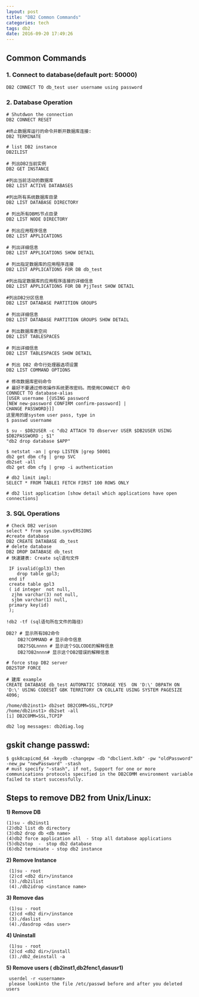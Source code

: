 ```yaml
---
layout: post
title: "DB2 Common Commands"
categories: tech
tags: db2
date: 2016-09-20 17:49:26
---
```



## Common Commands

### 1. Connect to database(default port: 50000)

   ```
   DB2 CONNECT TO db_test user username using password
   ```

### 2. Database Operation

   ```
   # Shutdwon the connection
   DB2 CONNECT RESET

   #终止数据库运行的命令并断开数据库连接:
   DB2 TERMINATE

   # list DB2 instance
   DB2ILIST

   # 列出DB2当前实例
   DB2 GET INSTANCE

   #列出当前活动的数据库
   DB2 LIST ACTIVE DATABASES

   #列出所有系统数据库目录
   DB2 LIST DATABASE DIRECTORY
 
   # 列出所有DBMS节点目录
   DB2 LIST NODE DIRECTORY
 
   # 列出应用程序信息
   DB2 LIST APPLICATIONS
 
   # 列出详细信息
   DB2 LIST APPLICATIONS SHOW DETAIL
 
   # 列出指定数据库的应用程序连接
   DB2 LIST APPLICATIONS FOR DB db_test

   #列出指定数据库的应用程序连接的详细信息
   DB2 LIST APPLICATIONS FOR DB PjjTest SHOW DETAIL

   #列出DB2分区信息
   DB2 LIST DATABASE PARTITION GROUPS
 
   # 列出详细信息
   DB2 LIST DATABASE PARTITION GROUPS SHOW DETAIL
 
   # 列出数据库表空间
   DB2 LIST TABLESPACES
 
   # 列出详细信息
   DB2 LIST TABLESPACES SHOW DETAIL
 
   # 列出 DB2 命令行处理器选项设置
   DB2 LIST COMMAND OPTIONS

   # 修改数据库密码命令
   # 最好不要通过修改操作系统更改密码。而使用CONNECT 命令
   CONNECT TO database-alias
   [USER username [{USING password
   [NEW new-password CONFIRM confirm-password] |
   CHANGE PASSWORD}]]
   这里用的是system user pass, type in
   $ passwd username

   $ su - $DB2USER -c "db2 ATTACH TO dbserver USER $DB2USER USING $DB2PASSWORD ; $1"
   "db2 drop database $APP"

   $ netstat -an | grep LISTEN |grep 50001
   db2 get dbm cfg | grep SVC
   db2set -all
   db2 get dbm cfg | grep -i authentication

   # db2 limit impl:
   SELECT * FROM TABLE1 FETCH FIRST 100 ROWS ONLY

   # db2 list application [show detail which applications have open connections]
   ```

### 3. SQL Operations

   ```
   # Check DB2 verison
   select * from sysibm.sysvERSIONS
   #create database
   DB2 CREATE DATABASE db_test
   # delete database
   DB2 DROP DATABASE db_test
   # 快速建表: Create sql语句文件

	IF isvalid(gpl3) then 
	   drop table gpl3;
	end if
	create table gpl3
	( id integer  not null,
	 zjhm varchar(3) not null,
	 sjbm varchar(1) null,
	primary key(id)
	);
   
   !db2 -tf (sql语句所在文件的路径)

   DB2? # 显示所有DB2命令
　　 DB2?COMMAND # 显示命令信息
　　 DB2?SQLnnnn # 显示这个SQLCODE的解释信息
　　 DB2?DB2nnnn# 显示这个DB2错误的解释信息

   # force stop DB2 server
   DB2STOP FORCE

   # 建库 example
   CREATE DATABASE db_test AUTOMATIC STORAGE YES  ON 'D:\' DBPATH ON 'D:\' USING CODESET GBK TERRITORY CN COLLATE USING SYSTEM PAGESIZE 4096;

   /home/db2inst1> db2set DB2COMM=SSL,TCPIP 
   /home/db2inst1> db2set -all 
   [i] DB2COMM=SSL,TCPIP

   db2 log messages: db2diag.log
   ```

## gskit change passwd:

    $ gsk8capicmd_64 -keydb -changepw -db "dbclient.kdb" -pw "oldPassword" -new_pw "newPassword" -stash
    # must specify "-stash", if not, Support for one or more communications protocols specified in the DB2COMM environment variable failed to start successfully.


## Steps to remove DB2 from Unix/Linux:

   **1) Remove DB**

   ```
   (1)su - db2inst1
   (2)db2 list db directory
   (3)db2 drop db <db name>
   (4)db2 force application all  - Stop all database applications
   (5)db2stop  -  stop db2 database
   (6)db2 terminate - stop db2 instance
   ```

   **2) Remove Instance**

   ```
	(1)su - root
	(2)cd <db2 dir>/instance
	(3)./db2ilist
	(4)./db2idrop <instance name>
   ```

   **3) Remove das**

   ```
	(1)su - root
	(2)cd <db2 dir>/instance
	(3)./daslist
	(4)./dasdrop <das user>
   ```

   **4) Uninstall**

   ```
	(1)su - root
	(2)cd <db2 dir>/install
	(3)./db2_deinstall -a
   ```

   **5) Remove users ( db2inst1,db2fenc1,dasusr1)**

   ```
	userdel -r <username>
	please lookinto the file /etc/passwd before and after you deleted users
   ```